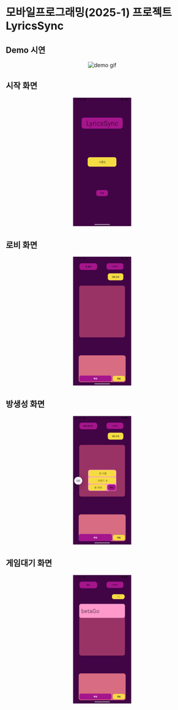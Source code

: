 # 모바일프로그래밍(2025-1) 프로젝트 LyricsSync

## Demo 시연
<p align="center">
  <img src="https://github.com/DoorWarning/LyricsSync/master/Demo/demo.gif" alt="demo gif">
</p>

## 시작 화면
<p align="center">
  <img src= "https://github.com/DoorWarning/LyricsSync/blob/master/Demo/StartScreen.png" alt="startscreen" width="30%">
</p>

## 로비 화면
<p align="center">
  <img src= "https://github.com/DoorWarning/LyricsSync/blob/master/Demo/LobbyScreen.png" alt="lobbyscreen" width="30%">
</p>

## 방생성 화면
<p align="center">
  <img src= "https://github.com/DoorWarning/LyricsSync/blob/master/Demo/CreateRoomScreen.png" alt="createscreen" width="30%">
</p>

## 게임대기 화면
<p align="center">
  <img src= "https://github.com/DoorWarning/LyricsSync/blob/master/Demo/GameRoomScreen.png" alt="gameroomscreen" width="30%">
</p>
